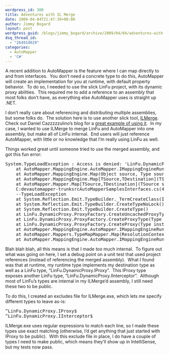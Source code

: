 ```yaml
---
wordpress_id: 300
title: Adventures with IL Merge
date: 2009-04-04T21:47:39+00:00
author: Jimmy Bogard
layout: post
wordpress_guid: /blogs/jimmy_bogard/archive/2009/04/04/adventures-with-il-merge.aspx
dsq_thread_id:
  - "264914029"
categories:
  - AutoMapper
  - 'C#'
---
```

A recent addition to AutoMapper is the feature where I can map directly to and from interfaces.&#160; You don’t need a concrete type to do this, AutoMapper will create an implementation for you at runtime, with default property behavior.&#160; To do so, I needed to use the slick LinFu project, with its dynamic proxy abilities.&#160; This required me to add a reference to an assembly that most folks don’t have, as everything else AutoMapper uses is straight up .NET.

I don’t really care about referencing and distributing multiple assemblies, but some folks do.&#160; The solution here is to use another slick tool, [ILMerge](http://www.microsoft.com/downloads/details.aspx?FamilyID=22914587-b4ad-4eae-87cf-b14ae6a939b0&displaylang=en).&#160; Check out Daniel Cazzzzzulino’s blog for a [great example of using it](http://www.clariusconsulting.net/blogs/kzu/archive/2009/02/23/LeveragingILMergetosimplifydeploymentandyourusersexperience.aspx).&#160; In my case, I wanted to use ILMerge to merge LinFu and AutoMapper into one assembly, but make all of LinFu internal.&#160; End users will just reference AutoMapper, with little or no knowledge that I’m really using LinFu as well.

Things worked great until someone tried to use the merged assembly, and got this fun error:

<pre>System.TypeLoadException : Access is denied: 'LinFu.DynamicProxy.ProxyDummy'.
    at AutoMapper.MappingEngine.AutoMapper.IMappingEngineRunner.Map(ResolutionContext context)
    at AutoMapper.MappingEngine.Map(Object source, Type sourceType, Type destinationType)
    at AutoMapper.MappingEngine.Map[TSource,TDestination](TSource source)
    at AutoMapper.Mapper.Map[TSource,TDestination](TSource source)
    C:devautomapper-trunksrcAutoMapperSamplesInterfaces.cs(45,0): at AutoMapperSamples.Interfaces.MappingToInterfaces.Example()
    --TypeLoadException
    at System.Reflection.Emit.TypeBuilder._TermCreateClass(Int32 handle, Module module)
    at System.Reflection.Emit.TypeBuilder.CreateTypeNoLock()
    at System.Reflection.Emit.TypeBuilder.CreateType()
    at LinFu.DynamicProxy.ProxyFactory.CreateUncachedProxyType(Type[] baseInterfaces, Type baseType)
    at LinFu.DynamicProxy.ProxyFactory.CreateProxyType(Type baseType, Type[] baseInterfaces)
    at LinFu.DynamicProxy.ProxyFactory.CreateProxy(Type instanceType, IInterceptor interceptor, Type[] baseInterfaces)
    at AutoMapper.MappingEngine.AutoMapper.IMappingEngineRunner.CreateObject(Type type)
    at AutoMapper.Mappers.TypeMapMapper.Map(ResolutionContext context, IMappingEngineRunner mapper)
    at AutoMapper.MappingEngine.AutoMapper.IMappingEngineRunner.Map(ResolutionContext context)</pre>

[](http://11011.net/software/vspaste)

Blah blah blah, all this means is that I made _too_ much internal.&#160; To figure out what was going on here, I set a debug point on a unit test that used project references (instead of referencing the merged assembly).&#160; What I found was that at runtime, my runtime type implements my destination type as well as a LinFu type, “LinFu.DynamicProxy.IProxy”.&#160; This IProxy type exposes another LinFu type, “LinFu.DynamicProxy.IInterceptor”.&#160; Although most of LinFu’s types are internal in my ILMerge’d assembly, I still need these two to be public.

To do this, I created an excludes file for ILMerge.exe, which lets me specify different types to leave as-is:

<pre>^LinFu.DynamicProxy.IProxy$
^LinFu.DynamicProxy.IInterceptor$</pre>

[](http://11011.net/software/vspaste)

ILMerge.exe uses regular expressions to match each line, so I made these types use exact matching (otherwise, I’d get anything that just started with IProxy to be public).&#160; With this exclude file in place, I do have a couple of types I need to make public, which means they’ll show up in IntelliSense, but my tests now pass.